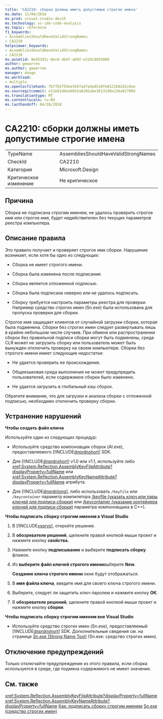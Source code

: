 ```yaml
---
title: 'CA2210: сборки должны иметь допустимые строгие имена'
ms.date: 11/04/2016
ms.prod: visual-studio-dev15
ms.technology: vs-ide-code-analysis
ms.topic: reference
f1_keywords:
- AssembliesShouldHaveValidStrongNames
- CA2210
helpviewer_keywords:
- AssembliesShouldHaveValidStrongNames
- CA2210
ms.assetid: 8ed33d1c-8ec6-4b47-a692-e22dc8693088
author: gewarren
ms.author: gewarren
manager: douge
ms.workload:
- multiple
ms.openlocfilehash: 7b7fb5f55ee345fa47a4a4510fe8121b82d1c0ae
ms.sourcegitcommit: e13e61ddea6032a8282abe16131d9e136a927984
ms.translationtype: MT
ms.contentlocale: ru-RU
ms.lasthandoff: 04/26/2018
---
```

# <a name="ca2210-assemblies-should-have-valid-strong-names"></a>CA2210: сборки должны иметь допустимые строгие имена
|||
|-|-|
|TypeName|AssembliesShouldHaveValidStrongNames|
|CheckId|CA2210|
|Категория|Microsoft.Design|
|Критическое изменение|Не критическое|

## <a name="cause"></a>Причина
 Сборка не подписана строгим именем, не удалось проверить строгое имя или строгое имя, будет недействителен без текущих параметров реестра компьютера.

## <a name="rule-description"></a>Описание правила
 Это правило получает и проверяет строгое имя сборки. Нарушение возникает, если хотя бы одно из следующих:

-   Сборка не имеет строгого имени.

-   Сборка была изменена после подписания.

-   Сборка является отложенной подписью.

-   Сборка была подписана неверно или не удалось подписать.

-   Сборку требуется настроить параметры реестра для проверки. Например средство строгих имен (Sn.exe) была использована для пропуска проверки для сборки.

 Строгое имя защищает клиентов от случайной загрузки сборки, которая была подменена. Сборки без строгих имен следует развертывать лишь в крайне небольшом числе случаев. При обмене или распространении сборок без правильной подписи сборки могут быть подменены, среда CLR может не загрузить сборку или пользователь может быть вынужден отключить проверку на своем компьютере. Сборки без строгого имени имеет следующие недостатки:

-   Не удается проверить ее происхождение.

-   Общеязыковая среда выполнения не может предупредить пользователей, если содержимое сборки было изменено.

-   Не удается загрузить в глобальный кэш сборок.

 Обратите внимание, что для загрузки и анализа сборки с отложенной подписью, необходимо отключить проверку сборки.

## <a name="how-to-fix-violations"></a>Устранение нарушений
 **Чтобы создать файл ключа**

 Используйте один из следующих процедур:

-   Используйте средство компоновщик сборок (Al.exe), предоставляемого [!INCLUDE[dnprdnshort](../code-quality/includes/dnprdnshort_md.md)] SDK.

-   Для [!INCLUDE[dnprdnshort](../code-quality/includes/dnprdnshort_md.md)] v1.0 или v1.1, используйте либо <xref:System.Reflection.AssemblyKeyFileAttribute?displayProperty=fullName> или <xref:System.Reflection.AssemblyKeyNameAttribute?displayProperty=fullName> атрибута.

-   Для [!INCLUDE[dnprdnlong](../code-quality/includes/dnprdnlong_md.md)], либо использовать `/keyfile` или `/keycontainer` параметр компилятора [/keyfile (указать ключ или пары ключей для подписи сборки)](/cpp/build/reference/keyfile-specify-key-or-key-pair-to-sign-an-assembly) или  [ /keycontainer (указание контейнера ключей для подписи сборки)](/cpp/build/reference/keycontainer-specify-a-key-container-to-sign-an-assembly) параметра компоновщика в C++).

 **Чтобы подписать сборку строгим именем в Visual Studio**

1.  В [!INCLUDE[vsprvs](../code-quality/includes/vsprvs_md.md)], откройте решение.

2.  В **обозревателе решений**, щелкните правой кнопкой мыши проект и нажмите кнопку **свойства.**

3.  Нажмите кнопку **подписывание** и выберите **подписать сборку** флажок.

4.  Из **выберите файл ключей строгого имени**выберите **New**.

     **Создание ключа строгого имени** окне будут отображаться.

5.  В **имя файла ключа**, введите имя для своего ключа строгого имени.

6.  Выберите, следует ли защитить ключ паролем и нажмите кнопку **ОК**.

7.  В **обозревателе решений**, щелкните правой кнопкой мыши проект и нажмите кнопку **сборки**.

 **Чтобы подписать сборку строгим именем вне Visual Studio**

-   Используйте средство строгих имен (Sn.exe), предоставляемый [!INCLUDE[dnprdnshort](../code-quality/includes/dnprdnshort_md.md)] SDK. Дополнительные сведения см. на странице [Sn.exe (Strong Name Tool)](/dotnet/framework/tools/sn-exe-strong-name-tool) (Sn.exe: средство строгих имен).

## <a name="when-to-suppress-warnings"></a>Отключение предупреждений
 Только отключайте предупреждение из этого правила, если сборка используется в среде, где подмена содержимого не имеет значения.

## <a name="see-also"></a>См. также
 <xref:System.Reflection.AssemblyKeyFileAttribute?displayProperty=fullName> <xref:System.Reflection.AssemblyKeyNameAttribute?displayProperty=fullName> [Как: подписать сборку строгим именем](/dotnet/framework/app-domains/how-to-sign-an-assembly-with-a-strong-name) [Sn.exe (средство строгих имен)](/dotnet/framework/tools/sn-exe-strong-name-tool)